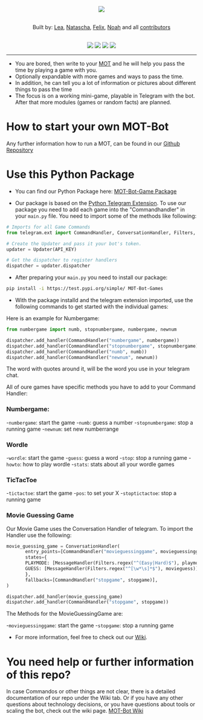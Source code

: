 <p align="center">
 
 <a href="https://github.com/MOT-Multi-Functional-Bot/MOT-Multi-Functional-Bot/" alt="LOGO" >
        <img src="https://user-images.githubusercontent.com/56127795/157863462-ecf46e40-76ed-44cf-8024-05c87066c636.png" /></a><br><br>
</p>

<div align="center">
    Built by:
        <a href="https://github.com/lea-s">Lea</a>,
        <a href="https://github.com/natibckr">Natascha</a>,
        <a href="https://github.com/fulachs">Felix</a>,
        <a href="https://github.com/nowo2000">Noah</a> and all
        <a href="https://github.com/MOT-Multi-Functional-Bot/MOT-Multi-Functional-Bot/graphs/contributors">contributors</a>
    
</div>

<br>

<p align="center">
 
 <a href="https://github.com/MOT-Multi-Functional-Bot/MOT-Multi-Functional-Bot/commits/main" alt="last commit">
        <img src="https://img.shields.io/github/last-commit/MOT-Multi-Functional-Bot/MOT-Multi-Functional-Bot/main" /></a>
 <a href="https://github.com/MOT-Multi-Functional-Bot/MOT-Multi-Functional-Bot/issues" alt="issues">
        <img src="https://img.shields.io/github/issues/MOT-Multi-Functional-Bot/MOT-Multi-Functional-Bot" /></a>
 <a href="https://github.com/MOT-Multi-Functional-Bot/MOT-Multi-Functional-Bot" alt="total lines">
        <img src="https://img.shields.io/tokei/lines/github/MOT-Multi-Functional-Bot/MOT-Multi-Functional-Bot" /></a>
 <a href="https://github.com/MOT-Multi-Functional-Bot/MOT-Multi-Functional-Bot" alt="top language">
        <img src="https://img.shields.io/github/languages/top/MOT-Multi-Functional-Bot/MOT-Multi-Functional-Bot" /></a>
</p>

---

- You are bored, then write to your [MOT](https://t.me/waseinbot) and he will help you pass the time by playing a game with you.
- Optionally expandable with more games and ways to pass the time.
- In addition, he can tell you a lot of information or pictures about different things to pass the time
- The focus is on a working mini-game, playable in Telegram with the bot. After that more modules (games or random facts) are planned.

# How to start your own MOT-Bot

Any further information how to run a MOT, can be found in our [Github Repository](https://github.com/MOT-Multi-Functional-Bot/MOT-Multi-Functional-Bot)


# Use this Python Package

- You can find our Python Package here: [MOT-Bot-Game Package](https://test.pypi.org/project/MOT-Bot-Games/)

- Our package is based on the [Python Telegram Extension](https://python-telegram-bot.readthedocs.io/en/stable/telegram.ext.html). To use our package you need to add each game into the "Commandhandler" in your `main.py` file. You need to import some of the methods like following:

```python
# Imports for all Game Commands
from telegram.ext import CommandHandler, ConversationHandler, Filters, MessageHandler, Updater

# Create the Updater and pass it your bot's token.
updater = Updater(API_KEY)

# Get the dispatcher to register handlers
dispatcher = updater.dispatcher
```

- After preparing your `main.py` you need to install our package:

```bash
pip install -i https://test.pypi.org/simple/ MOT-Bot-Games
```

- With the package installd and the telegram extension imported, use the following commands to get started with the individual games:

Here is an example for Numbergame:

```python
from numbergame import numb, stopnumbergame, numbergame, newnum

dispatcher.add_handler(CommandHandler("numbergame", numbergame))
dispatcher.add_handler(CommandHandler("stopnumbergame", stopnumbergame))
dispatcher.add_handler(CommandHandler("numb", numb))
dispatcher.add_handler(CommandHandler("newnum", newnum))
```
The word with quotes around it, will be the word you use in your telegram chat.

All of oure games have specific methods you have to add to your Command Handler:


### Numbergame:

-`numbergame`: start the game
-`numb`: guess a number
-`stopnumbergame`: stop a running game
-`newnum`: set new numberrange

### Wordle

-`wordle`: start the game
-`guess`: guess a word
-`stop`: stop a running game
-`howto`: how to play wordle
-`stats`: stats about all your wordle games

### TicTacToe

-`tictactoe`: start the game
-`pos`: to set your X
-`stoptictactoe`: stop a running game

### Movie Guessing Game

Our Movie Game uses the Conversation Handler of telegram. To import the Handler use the following:

```python
movie_guessing_game = ConversationHandler(
       entry_points=[CommandHandler("movieguessinggame", movieguessinggame)],
       states={
       PLAYMODE: [MessageHandler(Filters.regex("^(Easy|Hard)$"), playmode)],
       GUESS: [MessageHandler(Filters.regex("^[\w*\s]*$"), movieguess)],
       },
       fallbacks=[CommandHandler("stopgame", stopgame)],
)

dispatcher.add_handler(movie_guessing_game)
dispatcher.add_handler(CommandHandler("stopgame", stopgame))
```

The Methods for the MovieGuessingGame are:

-`movieguessinggame`: start the game
-`stopgame`: stop a running game


- For more information, feel free to check out our [Wiki](https://github.com/NoWo2000/MOT-Multi-Functional-Bot/wiki).

# You need help or further information of this repo?

In case Commandos or other things are not clear, there is a detailed documentation of our repo under the Wiki tab.
Or if you have any other questions about technology decisions, or you have questions about tools or scaling the bot, check out the wiki page. [MOT-Bot Wiki](https://github.com/MOT-Multi-Functional-Bot/MOT-Multi-Functional-Bot/wiki)

